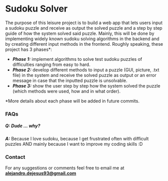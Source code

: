 # Sudoku Solver

The purpose of this leisure project is to build a web app that lets users input a sudoku puzzle and receive as output the solved puzzle and a step by step guide of how the system solved said puzzle. Mainly, this will be done by implementing widely known sudoku solving algorithms in the backend and by creating different input methods in the frontend. Roughly speaking, these project has 3 phases*:

 - _**Phase 1:**_ implement algorithms to solve test sudoku puzzles of difficulties ranging from easy to hard.
 - _**Phase 2:**_ develop different methods to input a puzzle (GUI, picture, .txt file) in the system and receive the solved puzzle as output or an error message in case that the inputted puzzle is unsolvable.
 - _**Phase 3:**_ show the user step by step how the system solved the puzzle (which methods were used, how and in what order).

*More details about each phase will be added in future commits.

### FAQs

##### Q: Dude ... why?
_**A:**_ Because I love sudoku, because I get frustrated often with difficult puzzles AND mainly because I want to improve my coding skills :D

### Contact
For any suggestions or comments feel free to email me at **alejandro.dejesus93@gmail.com**
